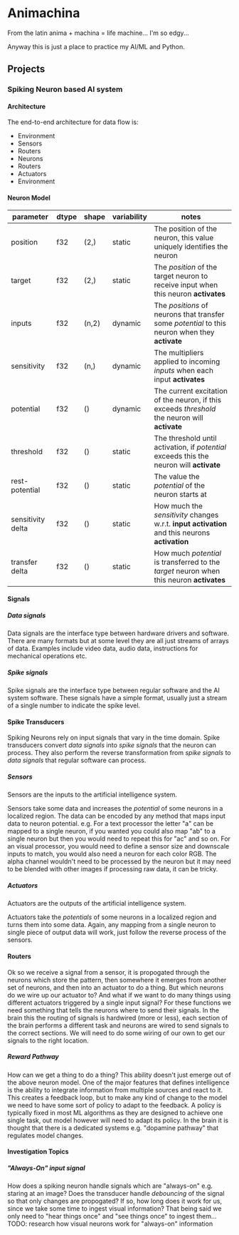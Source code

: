 # Animachina

From the latin anima + machina = life machine... I'm so edgy...

Anyway this is just a place to practice my AI/ML and Python.

## Projects
### Spiking Neuron based AI system

#### Architecture
The end-to-end architecture for data flow is:
- Environment
- Sensors
- Routers
- Neurons
- Routers
- Actuators
- Environment

#### Neuron Model
| parameter         | dtype | shape | variability | notes                                                                                           |
|-------------------|-------|-------|-------------|-------------------------------------------------------------------------------------------------|
| position          | f32   | (2,)  | static      | The position of the neuron, this value uniquely identifies the neuron                           |
| target            | f32   | (2,)  | static      | The *position* of the target neuron to receive input when this neuron **activates**             |
| inputs            | f32   | (n,2) | dynamic     | The *positions* of neurons that transfer some *potential* to this neuron when they **activate** |
| sensitivity       | f32   | (n,)  | dynamic     | The multipliers applied to incoming *inputs* when each input **activates**                      |
| potential         | f32   | ()    | dynamic     | The current excitation of the neuron, if this exceeds *threshold* the neuron will **activate**  |
| threshold         | f32   | ()    | static      | The threshold until activation, if *potential* exceeds this the neuron will **activate**        |
| rest-potential    | f32   | ()    | static      | The value the *potential* of the neuron starts at                                               |
| sensitivity delta | f32   | ()    | static      | How much the *sensitivity* changes w.r.t. **input activation** and this neurons **activation**  |
| transfer delta    | f32   | ()    | static      | How much *potential* is transferred to the *target* neuron when this neuron **activates**       |

#### Signals

##### Data signals
Data signals are the interface type between hardware drivers and software.
There are many formats but at some level they are all just streams of arrays of data.
Examples include video data, audio data, instructions for mechanical operations etc.

##### Spike signals
Spike signals are the interface type between regular software and the AI system software.
These signals have a simple format, usually just a stream of a single number to indicate the spike level.

#### Spike Transducers
Spiking Neurons rely on input signals that vary in the time domain.
Spike transducers convert *data signals* into *spike signals* that the neuron can process.
They also perform the reverse transformation from *spike signals* to *data signals* that regular software can process.

##### Sensors
Sensors are the inputs to the artificial intelligence system.

Sensors take some data and increases the *potential* of some neurons in a localized region.
The data can be encoded by any method that maps input data to neuron potential.
e.g. For a text processor the letter "a" can be mapped to a single neuron, 
if you wanted you could also map "ab" to a single neuron but then you would need to repeat this for "ac" and so on.
For an visual processor, you would need to define a sensor size and downscale inputs to match, you would also need a neuron for each color RGB.
The alpha channel wouldn't need to be processed by the neuron but it may need to be blended with other images if processing raw data, it can be tricky.

##### Actuators
Actuators are the outputs of the artificial intelligence system.

Actuators take the *potentials* of some neurons in a localized region and turns them into some data.
Again, any mapping from a single neuron to single piece of output data will work, just follow the reverse process of the sensors.

#### Routers
Ok so we receive a signal from a sensor, it is propogated through the neurons which store the pattern, then somewhere it emerges from another set of neurons, and then into an actuator to do a thing.
But which neurons do we wire up our actuator to?
And what if we want to do many things using different actuators triggered by a single input signal?
For these functions we need something that tells the neurons where to send their signals.
In the brain this the routing of signals is hardwired (more or less), each section of the brain performs a different task and neurons are wired to send signals to the correct sections.
We will need to do some wiring of our own to get our signals to the right location.

##### Reward Pathway
How can we get a thing to do a thing? This ability doesn't just emerge out of the above neuron model.
One of the major features that defines intelligence is the ability to integrate information from multiple sources and react to it.
This creates a feedback loop, but to make any kind of change to the model we need to have some sort of policy to adapt to the feedback.
A policy is typically fixed in most ML algorithms as they are designed to achieve one single task, out model however will need to adapt its policy.
In the brain it is thought that there is a dedicated systems e.g. "dopamine pathway" that regulates model changes.

#### Investigation Topics
##### "Always-On" input signal
How does a spiking neuron handle signals which are "always-on" e.g. staring at an image?
Does the transducer handle *debouncing* of the signal so that only changes are propogated? 
If so, how long does it work for us, since we take some time to ingest visual information?
That being said we only need to "hear things once" and "see things once" to ingest them...
TODO: research how visual neurons work for "always-on" information